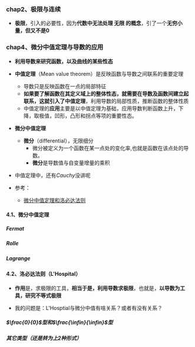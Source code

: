 ### chap2、极限与连续

+ **极限**，引入的必要性，因为**代数中无法处理 无限 的概念**，引了一个**无穷小量，但又不是0**

### chap4、微分中值定理与导数的应用

+ **利用导数来研究函数，以及曲线的某些性态**

+ **中值定理**（Mean value theorem）是反映函数与导数之间联系的重要定理
  + 导数只是反映函数在一点的局部特征
  + **如果要了解函数在其定义域上的整体性态，就需要在导数及函数间建立起联系，**这就引入了**中值定理**，利用导数的局部性质，推断函数的整体性质
  + 中值定理的**应用**主要是以中值定理为基础，应用导数判断函数上升，下降，取极值，凹形，凸形和拐点等项的重要性态。
+ **微分中值定理**
  + **微分**（differential），无限细分
    + 微分被定义为一个函数在某一点处的变化率,也就是函数在该点处的导数。
    + **微分**是导数值与自变量增量的乘积
+ 中值定理中，还有*Cauchy*没讲呢
+ 参考：
  + [微分中值定理和洛必达法则](https://zhuanlan.zhihu.com/p/509136065)

#### 4.1、微分中值定理

##### Fermat

##### Rolle

##### Lagrange

#### 4.2、洛必达法则（L'Hospital）

+ **作用**是，求极限的工具，**相当于是，利用导数求极限**，也就是，**以导数为工具，研究不等式极限**

+ 我的问题是：L'Hosptial与微分中值有啥关系？或者有没有关系？

##### $\frac{0}{0}$型和$\frac{\infin}{\infin}$型

##### 其它类型（*还是转为上2种形式*）

##### 